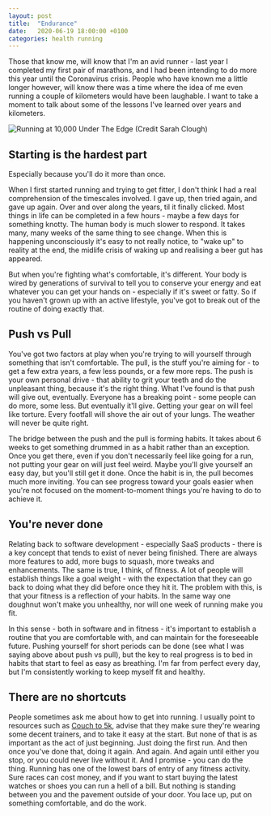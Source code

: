 ```yaml
---
layout: post
title:  "Endurance"
date:   2020-06-19 18:00:00 +0100
categories: health running
---
```


Those that know me, will know that I'm an avid runner - last year I completed my first pair of marathons, and I had been intending to do more this year until the Coronavirus crisis. People who have known me a little longer however, will know there was a time where the idea of me even running a couple of kilometers would have been laughable. I want to take a moment to talk about some of the lessons I've learned over years and kilometers.

![Running at 10,000 Under The Edge (Credit Sarah Clough)](/images/2020-06-19-running.jpg)

## Starting is the hardest part 

Especially because you'll do it more than once.

When I first started running and trying to get fitter, I don't think I had a real comprehension of the timescales involved. I gave up, then tried again, and gave up again. Over and over along the years, til it finally clicked. Most things in life can be completed in a few hours - maybe a few days for something knotty. The human body is much slower to respond. It takes many, many weeks of the same thing to see change. When this is happening unconsciously it's easy to not really notice, to "wake up" to reality at the end, the midlife crisis of waking up and realising a beer gut has appeared. 

But when you're fighting what's comfortable, it's different. Your body is wired by generations of survival to tell you to conserve your energy and eat whatever you can get your hands on - especially if it's sweet or fatty. So if you haven't grown up with an active lifestyle, you've got to break out of the routine of doing exactly that. 

## Push vs Pull

You've got two factors at play when you're trying to will yourself through something that isn't comfortable. The pull, is the stuff you're aiming for - to get a few extra years, a few less pounds, or a few more reps. The push is your own personal drive - that ability to grit your teeth and do the unpleasant thing, because it's the right thing. What I've found is that push will give out, eventually. Everyone has a breaking point - some people can do more, some less. But eventually it'll give. Getting your gear on will feel like torture. Every footfall will shove the air out of your lungs. The weather will never be quite right.

The bridge between the push and the pull is forming habits. It takes about 6 weeks to get something drummed in as a habit rather than an exception. Once you get there, even if you don't necessarily feel like going for a run, not putting your gear on will just feel weird. Maybe you'll give yourself an easy day, but you'll still get it done. Once the habit is in, the pull becomes much more inviting. You can see progress toward your goals easier when you're not focused on the moment-to-moment things you're having to do to achieve it.

## You're never done

Relating back to software development - especially SaaS products - there is a key concept that tends to exist of never being finished. There are always more features to add, more bugs to squash, more tweaks and enhancements. The same is true, I think, of fitness. A lot of people will establish things like a goal weight - with the expectation that they can go back to doing what they did before once they hit it. The problem with this, is that your fitness is a reflection of your habits. In the same way one doughnut won't make you unhealthy, nor will one week of running make you fit.

In this sense - both in software and in fitness - it's important to establish a routine that you are comfortable with, and can maintain for the foreseeable future. Pushing yourself for short periods can be done (see what I was saying above about push vs pull), but the key to real progress is to bed in habits that start to feel as easy as breathing. I'm far from perfect every day, but I'm consistently working to keep myself fit and healthy.

## There are no shortcuts

People sometimes ask me about how to get into running. I usually point to resources such as [Couch to 5k][couch-to-5k], advise that they make sure they're wearing some decent trainers, and to take it easy at the start. But none of that is as important as the act of just beginning. Just doing the first run. And then once you've done that, doing it again. And again. And again until either you stop, or you could never live without it. And I promise - you can do the thing. Running has one of the lowest bars of entry of any fitness activity. Sure races can cost money, and if you want to start buying the latest watches or shoes you can run a hell of a bill. But nothing is standing between you and the pavement outside of your door. You lace up, put on something comfortable, and do the work.

[couch-to-5k]: https://www.nhs.uk/live-well/exercise/couch-to-5k-week-by-week/